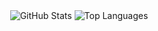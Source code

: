 <div align="center">
  <!-- GitHub Stats -->
  <img src="https://github-readme-stats.vercel.app/api?username=praneethhosalli&show_icons=true&theme=transparent&hide_border=true&include_all_commits=true&count_private=true&title_color=FF8C00&icon_color=FF8C00&text_color=ffffff&bg_color=00000000" alt="GitHub Stats" />
  
  <!-- Most Used Languages -->
  <img src="https://github-readme-stats.vercel.app/api/top-langs/?username=praneethhosalli&layout=compact&theme=transparent&hide_border=true&title_color=FF8C00&text_color=ffffff&bg_color=00000000" alt="Top Languages" />
</div>
